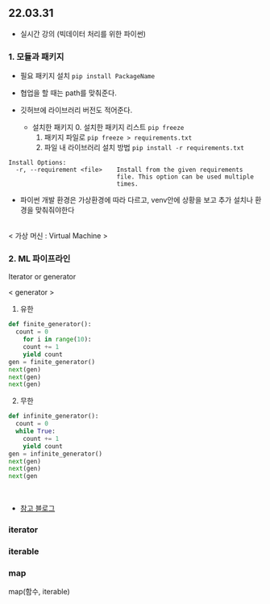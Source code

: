 ## 22.03.31

- 실시간 강의 (빅데이터 처리를 위한 파이썬)

### 1. 모듈과 패키지

- 필요 패키지 설치
  `pip install PackageName`

- 협업을 할 때는 path를 맞춰준다.
- 깃허브에 라이브러리 버전도 적어준다.

  - 설치한 패키지 0. 설치한 패키지 리스트 `pip freeze`
    1. 패키지 파일로 `pip freeze > requirements.txt`
    2. 파일 내 라이브러리 설치 방법 `pip install -r requirements.txt`

```
Install Options:
  -r, --requirement <file>    Install from the given requirements
                              file. This option can be used multiple
                              times.
```

- 파이썬 개발 환경은 가상환경에 따라 다르고, venv안에 상황을 보고 추가 설치나 환경을 맞춰줘야한다

<br>
< 가상 머신 : Virtual Machine >

<br>

### 2. ML 파이프라인

Iterator or generator

< generator >

1. 유한

```python
def finite_generator():
  count = 0
    for i in range(10):
    count += 1
    yield count
gen = finite_generator()
next(gen)
next(gen)
next(gen)
```

2. 무한

```python
def infinite_generator():
  count = 0
  while True:
    count += 1
    yield count
gen = infinite_generator()
next(gen)
next(gen)
next(gen
```

<br>

- [참고 블로그](https://shoark7.github.io/programming/python/iterable-iterator-generator-in-python)

### iterator

### iterable

### map

map(함수, iterable)
